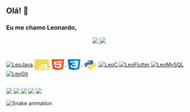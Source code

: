 ## Olá! 👋
### Eu me chamo Leonardo,

<div align="center">
  <a href="https://github.com/LeoFontez">
  <img height="180em" src="https://github-readme-stats.vercel.app/api?username=LeoFontez&show_icons=true&theme=tokyonight&include_all_commits=true&count_private=true"/>
  <img height="180em" src="https://github-readme-stats.vercel.app/api/top-langs/?username=LeoFontez&layout=compact&langs_count=7&theme=tokyonight"/>
</div>

  ###

<div style="display: inline_block"><br>
  <img align="center" alt="LeoJava" height="60" width="40" src="https://cdn.jsdelivr.net/gh/devicons/devicon/icons/java/java-original-wordmark.svg">     
  <img align="center" alt="LeoJS"height="30" width="40" src="https://raw.githubusercontent.com/devicons/devicon/master/icons/javascript/javascript-plain.svg">
  <img align="center" alt="LeoHTML" height="30" width="40" src="https://raw.githubusercontent.com/devicons/devicon/master/icons/html5/html5-original.svg">
  <img align="center" alt="LeoCSS" height="30" width="40" src="https://raw.githubusercontent.com/devicons/devicon/master/icons/css3/css3-original.svg">
  <img align="center" alt="LeoPython" height="30" width="40" src="https://raw.githubusercontent.com/devicons/devicon/master/icons/python/python-original.svg">
  <img align="center" alt="LeoC" height="30" width="40" src="https://cdn.jsdelivr.net/gh/devicons/devicon/icons/c/c-original.svg">
  <img align="center" alt="LeoFlutter" height="30" width="40" src="https://cdn.jsdelivr.net/gh/devicons/devicon/icons/flutter/flutter-original.svg">
  <img align="center" alt="LeoMySQL" height="60" width="40" src="https://cdn.jsdelivr.net/gh/devicons/devicon/icons/mysql/mysql-original-wordmark.svg">
  <img align="center" alt="LeoGit" height="60" width="40" src="https://cdn.jsdelivr.net/gh/devicons/devicon/icons/git/git-plain-wordmark.svg">
</div>
 
  ##
  <div>
  <a href="https://www.linkedin.com/in/leonardo-fontes-88b450207/" target="_blank"><img src="https://img.shields.io/badge/-LinkedIn-%230077B5?style=for-the-badge&logo=linkedin&logoColor=white" target="_blank"></a> 
  <a href="https://www.instagram.com/leofontez/" target="_blank"><img src="https://img.shields.io/badge/Instagram-E4405F?style=for-the-badge&logo=instagram&logoColor=white" target="_blank"></a>
  <a href = "mailto:leofontes273@gmail.com"><img src="https://img.shields.io/badge/Gmail-D14836?style=for-the-badge&logo=gmail&logoColor=white" target="_blank"></a>
  <a href = "https://steamcommunity.com/profiles/76561198158918951/"><img src="https://img.shields.io/badge/Steam-000000?style=for-the-badge&logo=steam&logoColor=white" target="_blank"></a>
  <a href = "https://api.whatsapp.com/send?phone=5511944777373&text=Oi%20Leo%2C%20tudo%20bem%3F%20Eu%20me%20chamo..."><img src="https://img.shields.io/badge/WhatsApp-25D366?style=for-the-badge&logo=whatsapp&logoColor=white" target="_blank"></a>
    
  </div>
   
  ![Snake animation](https://github.com/LeoFontez/LeoFontez/blob/output/github-contribution-grid-snake.svg)

